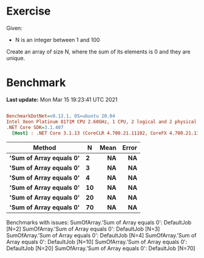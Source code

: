 ﻿# Exercise

Given:
- N is an integer between 1 and 100


Create an array of size N, where the sum of its elements is 0 and they are unique.


# Benchmark

**Last update:** Mon Mar 15 19:23:41 UTC 2021

``` ini

BenchmarkDotNet=v0.12.1, OS=ubuntu 20.04
Intel Xeon Platinum 8171M CPU 2.60GHz, 1 CPU, 2 logical and 2 physical cores
.NET Core SDK=3.1.407
  [Host] : .NET Core 3.1.13 (CoreCLR 4.700.21.11102, CoreFX 4.700.21.11602), X64 RyuJIT


```
|                  Method |  N | Mean | Error |
|------------------------ |--- |-----:|------:|
| **&#39;Sum of Array equals 0&#39;** |  **2** |   **NA** |    **NA** |
| **&#39;Sum of Array equals 0&#39;** |  **3** |   **NA** |    **NA** |
| **&#39;Sum of Array equals 0&#39;** |  **4** |   **NA** |    **NA** |
| **&#39;Sum of Array equals 0&#39;** | **10** |   **NA** |    **NA** |
| **&#39;Sum of Array equals 0&#39;** | **20** |   **NA** |    **NA** |
| **&#39;Sum of Array equals 0&#39;** | **70** |   **NA** |    **NA** |

Benchmarks with issues:
  SumOfArray.'Sum of Array equals 0': DefaultJob [N=2]
  SumOfArray.'Sum of Array equals 0': DefaultJob [N=3]
  SumOfArray.'Sum of Array equals 0': DefaultJob [N=4]
  SumOfArray.'Sum of Array equals 0': DefaultJob [N=10]
  SumOfArray.'Sum of Array equals 0': DefaultJob [N=20]
  SumOfArray.'Sum of Array equals 0': DefaultJob [N=70]
